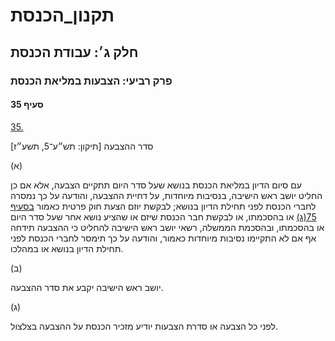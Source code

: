 # תקנון_הכנסת

## חלק ג׳: עבודת הכנסת

### פרק רביעי: הצבעות במליאת הכנסת

#### סעיף 35

[35.](https://he.wikisource.org/wiki/תקנון_הכנסת#s_yp_35)

סדר ההצבעה [תיקון: תש״ע־5, תשע״ז]

(א)

עם סיום
הדיון במליאת הכנסת בנושא שעל סדר היום תתקיים הצבעה, אלא אם כן החליט יושב
ראש הישיבה, בנסיבות מיוחדות, על דחיית ההצבעה, והודעה על כך נמסרה לחברי
הכנסת לפני תחילת הדיון בנושא; לבקשת יוזם הצעת חוק פרטית כאמור [בסעיף 75(ג)](https://he.wikisource.org/wiki/תקנון_הכנסת#s_yp_75)
או בהסכמתו, או לבקשת חבר הכנסת שיזם או שהציע נושא אחר שעל סדר היום או
בהסכמתו, ובהסכמת הממשלה, רשאי יושב ראש הישיבה להחליט כי ההצבעה תידחה אף
אם לא התקיימו נסיבות מיוחדות כאמור, והודעה על כך תימסר לחברי הכנסת לפני
תחילת הדיון בנושא או במהלכו.

(ב)

יושב ראש הישיבה יקבע את סדר ההצבעה.

(ג)

לפני כל הצבעה או סדרת הצבעות יודיע מזכיר הכנסת על ההצבעה בצלצול.